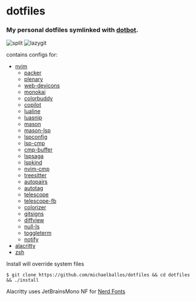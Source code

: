 # dotfiles

### My personal dotfiles symlinked with [dotbot](https://github.com/anishathalye/dotbot). 

<img src='https://user-images.githubusercontent.com/92058204/188421679-62469deb-8179-4dee-8ede-a1f2ea6678c6.png' alt='split'></img>
<img src='https://user-images.githubusercontent.com/92058204/188421683-733b063a-3d82-4bf4-a6e3-db02639c35fe.png' alt='lazygit'></img>

contains configs for:
- [nvim](https://neovim.io/)
  - [packer](https://github.com/wbthomason/packer.nvim)
  - [plenary](https://github.com/nvim-lua/plenary.nvim)
  - [web-devicons](https://github.com/kyazdani42/nvim-web-devicons)
  - [monokai](https://github.com/tanvirtin/monokai.nvim)
  - [colorbuddy](https://github.com/tjdevries/colorbuddy.nvim)
  - [copilot](https://github.com/github/copilot.vim)
  - [lualine](https://github.com/nvim-lualine/lualine.nvim)
  - [luasnip](https://github.com/L3MON4D3/LuaSnip)
  - [mason](https://github.com/williamboman/mason.nvim#commands)
  - [mason-lsp](https://github.com/williamboman/mason-lspconfig.nvim)
  - [lspconfig](https://github.com/neovim/nvim-lspconfig)
  - [lsp-cmp](https://github.com/hrsh7th/cmp-nvim-lsp)
  - [cmp-buffer](https://github.com/hrsh7th/cmp-buffer)
  - [lspsaga](https://github.com/glepnir/lspsaga.nvim)
  - [lspkind](https://github.com/onsails/lspkind.nvim)
  - [nvim-cmp](https://github.com/hrsh7th/nvim-cmp)
  - [treesitter](https://github.com/nvim-treesitter/nvim-treesitter)
  - [autopairs](https://github.com/windwp/nvim-autopairs)
  - [autotag](https://github.com/windwp/nvim-ts-autotag)
  - [telescope](https://github.com/nvim-telescope/telescope.nvim)
  - [telescope-fb](https://github.com/nvim-telescope/telescope-file-browser.nvim)
  - [colorizer](https://github.com/norcalli/nvim-colorizer.lua)
  - [gitsigns](https://github.com/lewis6991/gitsigns.nvim)
  - [diffview](https://github.com/sindrets/diffview.nvim)
  - [null-ls](https://github.com/jose-elias-alvarez/null-ls.nvim)
  - [toggleterm](https://github.com/akinsho/toggleterm.nvim)
  - [notify](https://github.com/rcarriga/nvim-notify)
- [alacritty](https://alacritty.org/)
- [zsh](https://www.zsh.org/)

Install will override system files
```
$ git clone https://github.com/michaelballos/dotfiles && cd dotfiles && ./install
```

Alacritty uses JetBrainsMono NF for [Nerd Fonts](https://www.nerdfonts.com/)
